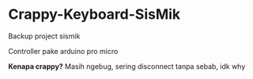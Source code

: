 # Crappy-Keyboard-SisMik
Backup project sismik

Controller pake arduino pro micro

**Kenapa crappy?** Masih ngebug, sering disconnect tanpa sebab, idk why

